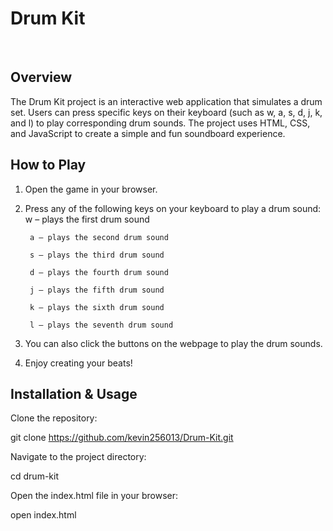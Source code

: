 # **Drum Kit**
<br/>

## Overview

The Drum Kit project is an interactive web application that simulates a drum set. Users can press specific keys on their keyboard (such as w, a, s, d, j, k, and l) to play corresponding drum sounds. The project uses HTML, CSS, and JavaScript to create a simple and fun soundboard experience.


## How to Play

1. Open the game in your browser.
2. Press any of the following keys on your keyboard to play a drum sound:
        w – plays the first drum sound
   
        a – plays the second drum sound
   
        s – plays the third drum sound
   
        d – plays the fourth drum sound
   
        j – plays the fifth drum sound
   
        k – plays the sixth drum sound
   
        l – plays the seventh drum sound
   
3. You can also click the buttons on the webpage to play the drum sounds.
4. Enjoy creating your beats!
   
## Installation & Usage

Clone the repository:

git clone https://github.com/kevin256013/Drum-Kit.git

Navigate to the project directory:

cd drum-kit

Open the index.html file in your browser:

open index.html
